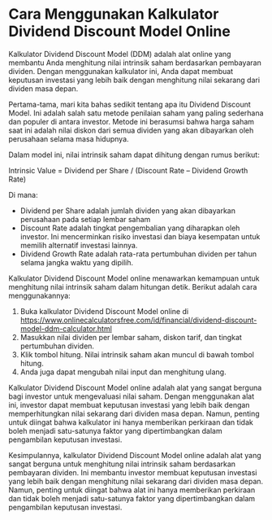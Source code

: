 Cara Menggunakan Kalkulator Dividend Discount Model Online
==========================================================

Kalkulator Dividend Discount Model (DDM) adalah alat online yang membantu Anda menghitung nilai intrinsik saham berdasarkan pembayaran dividen. Dengan menggunakan kalkulator ini, Anda dapat membuat keputusan investasi yang lebih baik dengan menghitung nilai sekarang dari dividen masa depan.

Pertama-tama, mari kita bahas sedikit tentang apa itu Dividend Discount Model. Ini adalah salah satu metode penilaian saham yang paling sederhana dan populer di antara investor. Metode ini berasumsi bahwa harga saham saat ini adalah nilai diskon dari semua dividen yang akan dibayarkan oleh perusahaan selama masa hidupnya.

Dalam model ini, nilai intrinsik saham dapat dihitung dengan rumus berikut:

Intrinsic Value = Dividend per Share / (Discount Rate – Dividend Growth Rate)

Di mana:

- Dividend per Share adalah jumlah dividen yang akan dibayarkan perusahaan pada setiap lembar saham
- Discount Rate adalah tingkat pengembalian yang diharapkan oleh investor. Ini mencerminkan risiko investasi dan biaya kesempatan untuk memilih alternatif investasi lainnya.
- Dividend Growth Rate adalah rata-rata pertumbuhan dividen per tahun selama jangka waktu yang dipilih.

Kalkulator Dividend Discount Model online menawarkan kemampuan untuk menghitung nilai intrinsik saham dalam hitungan detik. Berikut adalah cara menggunakannya:

1. Buka kalkulator Dividend Discount Model online di <https://www.onlinecalculatorsfree.com/id/financial/dividend-discount-model-ddm-calculator.html>
2. Masukkan nilai dividen per lembar saham, diskon tarif, dan tingkat pertumbuhan dividen.
3. Klik tombol hitung. Nilai intrinsik saham akan muncul di bawah tombol hitung.
4. Anda juga dapat mengubah nilai input dan menghitung ulang.

Kalkulator Dividend Discount Model online adalah alat yang sangat berguna bagi investor untuk mengevaluasi nilai saham. Dengan menggunakan alat ini, investor dapat membuat keputusan investasi yang lebih baik dengan memperhitungkan nilai sekarang dari dividen masa depan. Namun, penting untuk diingat bahwa kalkulator ini hanya memberikan perkiraan dan tidak boleh menjadi satu-satunya faktor yang dipertimbangkan dalam pengambilan keputusan investasi.

Kesimpulannya, kalkulator Dividend Discount Model online adalah alat yang sangat berguna untuk menghitung nilai intrinsik saham berdasarkan pembayaran dividen. Ini membantu investor membuat keputusan investasi yang lebih baik dengan menghitung nilai sekarang dari dividen masa depan. Namun, penting untuk diingat bahwa alat ini hanya memberikan perkiraan dan tidak boleh menjadi satu-satunya faktor yang dipertimbangkan dalam pengambilan keputusan investasi.